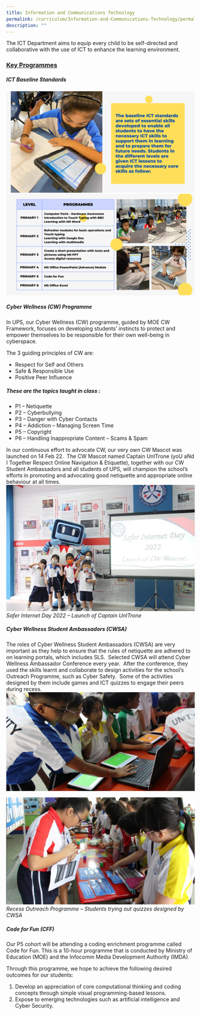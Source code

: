 ```yaml
---
title: Information and Communications Technology
permalink: /curriculum/Information-and-Communications-Technology/permalink/
description: ""
---
```

The ICT Department aims to equip every child to be self-directed and collaborative with the use of ICT to enhance the learning environment.
### **<u>Key Programmes</u>**

##### **ICT Baseline Standards**
![](/images/Curriculum/2023/ICT/ICT1.png)
![](/images/Curriculum/2023/ICT/ICT%20Department%202.png)

##### **Cyber Wellness (CW) Programme**

In UPS, our Cyber Wellness (CW) programme, guided by MOE CW Framework, focuses on developing students’ instincts to protect and empower themselves to be responsible for their own well-being in cyberspace. 

The 3 guiding principles of CW are:

*   Respect for Self and Others
*   Safe & Responsible Use
*   Positive Peer Influence

##### **These are the topics taught in class :**

*   P1 – Netiquette
*   P2 – Cyberbullying
*   P3 – Danger with Cyber Contacts
*   P4 – Addiction – Managing Screen Time
*   P5 – Copyright
*   P6 – Handling Inappropriate Content – Scams & Spam

In our continuous effort to advocate CW, our very own CW Mascot was launched on 14 Feb 22.  The CW Mascot named Captain UnITrone (yoU aNd I Together Respect Online Navigation & Etiquette), together with our CW Student Ambassadors and all students of UPS, will champion the school’s efforts in promoting and advocating good netiquette and appropriate online behaviour at all times.
![](/images/Curriculum/2023/ICT/CW1.jpg)
*Safer Internet Day 2022 – Launch of Captain UnITrone*

##### **Cyber Wellness Student Ambassadors (CWSA)**
The roles of Cyber Wellness Student Ambassadors (CWSA) are very important as they help to ensure that the rules of netiquette are adhered to on learning portals, which includes SLS.  Selected CWSA will attend Cyber Wellness Ambassador Conference every year.  After the conference, they used the skills learnt and collaborate to design activities for the school’s Outreach Programme, such as Cyber Safety.  Some of the activities designed by them include games and ICT quizzes to engage their peers during recess.
![](/images/Curriculum/2023/ICT/CW2.png)

![](/images/Curriculum/2023/ICT/CW3.png)
*Recess Outreach Programme – Students trying out quizzes designed by CWSA*

##### **Code for Fun (CFF)**
Our P5 cohort will be attending a coding enrichment programme called Code for Fun. This is a 10-hour programme that is conducted by Ministry of Education (MOE) and the Infocomm Media Development Authority (IMDA). 

Through this programme, we hope to achieve the following desired outcomes for our students:
1. Develop an appreciation of core computational thinking and coding concepts through simple visual programming-based lessons.
2. Expose to emerging technologies such as artificial intelligence and Cyber Security.